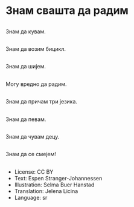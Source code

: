 # Знам свашта да радим

##
Знам да кувам.

##
Знам да возим бицикл.

##
Знам да шијем.

##
Могу вредно да радим.

##
Знам да причам три језика.

##
Знам да певам.

##
Знам да чувам децу.

##
Знам да се смејем!

##
* License: CC BY
* Text: Espen Stranger-Johannessen
* Illustration: Selma Buer Hanstad
* Translation: Jelena Licina
* Language: sr
